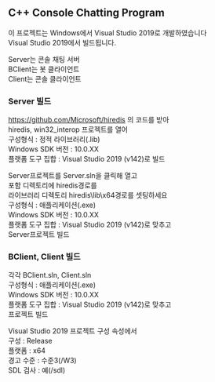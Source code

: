 
## C++ Console Chatting Program
이 프로젝트는 Windows에서 Visual Studio 2019로 개발하였습니다  
Visual Studio 2019에서 빌드됩니다.

Server는 콘솔 채팅 서버  
BClient는 봇 클라이언트  
Client는 콘솔 클라이언트  

### Server 빌드
https://github.com/Microsoft/hiredis  의 코드를 받아  
hiredis, win32_interop 프로젝트를 열어  
구성형식 :	정적 라이브러리(.lib)  
Windows SDK 버전 : 10.0.XX  
플랫폼 도구 집합 : Visual Studio 2019 (v142)로 빌드  

Server프로젝트를 Server.sln을 클릭해 열고  
포함 디렉토리에 hiredis경로를  
라이브러리 디렉토리 hiredis\lib\x64경로를 셋팅하세요  
구성형식 : 애플리케이션(.exe)  
Windows SDK 버전 : 10.0.XX  
플랫폼 도구 집합 : Visual Studio 2019 (v142)로 맞추고  
Server프로젝트 빌드  

### BClient, Client 빌드
각각 BClient.sln, Client.sln  
구성형식 : 애플리케이션(.exe)  
Windows SDK 버전 : 10.0.XX  
플랫폼 도구 집합 : Visual Studio 2019 (v142)로 맞추고  
프로젝트 빌드  

Visual Studio 2019 프로젝트 구성 속성에서  
구성	: Release  
플랫폼 : x64  
경고 수준 : 수준3(/W3)  
SDL 검사 : 예(/sdl)  
